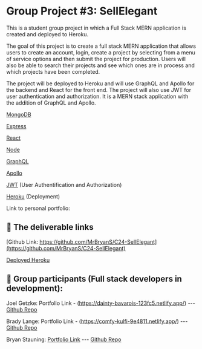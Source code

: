 # Group Project #3: SellElegant

This is a student group project in which a Full Stack MERN application is created and deployed to Heroku.

The goal of this project is to create a full stack MERN application that allows users to create an account, login, create a project by selecting from a menu of service options and then submit the project for production. Users will also be able to search their projects and see which ones are in process and which projects have been completed.

The project will be deployed to Heroku and will use GraphQL and Apollo for the backend and React for the front end. The project will also use JWT for user authentication and authorization. It is a MERN stack application with the addition of GraphQL and Apollo.

[MongoDB](https://www.mongodb.com/)

[Express](https://expressjs.com/)

[React](https://reactjs.org/)

[Node](https://nodejs.org/en/)

[GraphQL](https://graphql.org/)

[Apollo](https://www.apollographql.com/)

[JWT](https://jwt.io/) (User Authentification and Authorization)

[Heroku](https://www.heroku.com/) (Deployment)

Link to personal portfolio:

## 🔗 The deliverable links

[Github Link: https://github.com/MrBryanS/C24-SellElegant](https://github.com/MrBryanS/C24-SellElegant)

[Deployed Heroku](https://sellelegant-895b9677e190.herokuapp.com/)

## 🚀 Group participants (Full stack developers in development):

Joel Getzke: Portfolio Link - (https://dainty-bavarois-123fc5.netlify.app/) --- [Github Repo](https://github.com/Glansburg)

Brady Lange: Portfolio Link - (https://comfy-kulfi-9e4811.netlify.app/) --- [Github Repo](https://github.com/BradyLange1)

Bryan Stauning: [Portfolio Link](https://mrbryans.github.io/C20-React-WorkSamplePortfolio/) --- [Github Repo](https://github.com/MrBryanS)
